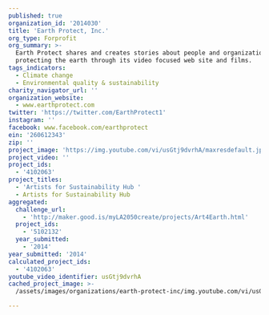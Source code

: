 ```yaml
---
published: true
organization_id: '2014030'
title: 'Earth Protect, Inc.'
org_type: Forprofit
org_summary: >-
  Earth Protect shares and creates stories about people and organizations
  protecting the earth through its video focused web site and films.
tags_indicators:
  - Climate change
  - Environmental quality & sustainability
charity_navigator_url: ''
organization_website:
  - www.earthprotect.com
twitter: 'https://twitter.com/EarthProtect1'
instagram: ''
facebook: www.facebook.com/earthprotect
ein: '260612343'
zip: ''
project_image: 'https://img.youtube.com/vi/usGtj9dvrhA/maxresdefault.jpg'
project_video: ''
project_ids:
  - '4102063'
project_titles:
  - 'Artists for Sustainability Hub '
  - Artists for Sustainability Hub
aggregated:
  challenge_url:
    - 'http://maker.good.is/myLA2050create/projects/Art4Earth.html'
  project_ids:
    - '5102132'
  year_submitted:
    - '2014'
year_submitted: '2014'
calculated_project_ids:
  - '4102063'
youtube_video_identifier: usGtj9dvrhA
cached_project_image: >-
  /assets/images/organizations/earth-protect-inc/img.youtube.com/vi/usGtj9dvrhA/maxresdefault.jpg

---
```

